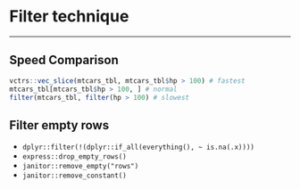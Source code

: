 # Filter technique

---

## Speed Comparison

```R
vctrs::vec_slice(mtcars_tbl, mtcars_tbl$hp > 100) # fastest
mtcars_tbl[mtcars_tbl$hp > 100, ] # normal
filter(mtcars_tbl, filter(hp > 100) # slowest
```

## Filter empty rows
 - `dplyr::filter(!(dplyr::if_all(everything(), ~ is.na(.x))))`
 - `express::drop_empty_rows()`
 - `janitor::remove_empty("rows")`
 - `janitor::remove_constant()`
